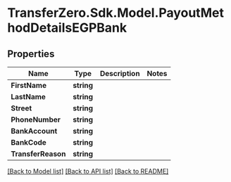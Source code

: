 
# TransferZero.Sdk.Model.PayoutMethodDetailsEGPBank

## Properties

Name | Type | Description | Notes
------------ | ------------- | ------------- | -------------
**FirstName** | **string** |  | 
**LastName** | **string** |  | 
**Street** | **string** |  | 
**PhoneNumber** | **string** |  | 
**BankAccount** | **string** |  | 
**BankCode** | **string** |  | 
**TransferReason** | **string** |  | 

[[Back to Model list]](../README.md#documentation-for-models)
[[Back to API list]](../README.md#documentation-for-api-endpoints)
[[Back to README]](../README.md)

